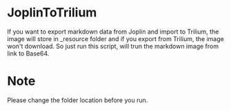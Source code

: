# JoplinToTrilium

If you want to export markdown data from Joplin and import to Trilium, the image will store in _resource folder and if you export from Trilium, the image won't download.
So just run this script, will trun the markdown image from link to Base64.

# Note
Please change the folder location before you run.
